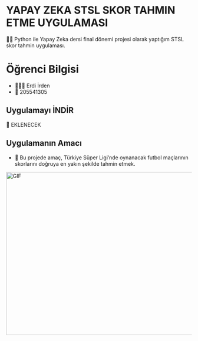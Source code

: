 # YAPAY ZEKA STSL SKOR TAHMIN ETME UYGULAMASI
👨‍💻 Python ile Yapay Zeka dersi final dönemi projesi olarak yaptığım STSL skor tahmin uygulaması.

# Öğrenci Bilgisi
- 👨🏻‍💼 Erdi İrden
- 🔢 205541305

## Uygulamayı İNDİR
🧩 EKLENECEK

## Uygulamanın Amacı
- 🤔 Bu projede amaç, Türkiye Süper Ligi’nde oynanacak futbol maçlarının skorlarını doğruya en yakın şekilde tahmin etmek.

<img align="center" alt="GIF" src="https://i.hizliresim.com/1mqrwnw.png" width="637" height="442" />

